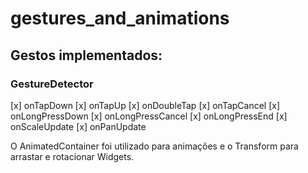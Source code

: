 # gestures_and_animations

## Gestos implementados:

### GestureDetector

[x] onTapDown
[x] onTapUp
[x] onDoubleTap
[x] onTapCancel
[x] onLongPressDown
[x] onLongPressCancel
[x] onLongPressEnd
[x] onScaleUpdate
[x] onPanUpdate

O AnimatedContainer foi utilizado para animações e o Transform para arrastar e rotacionar Widgets.
